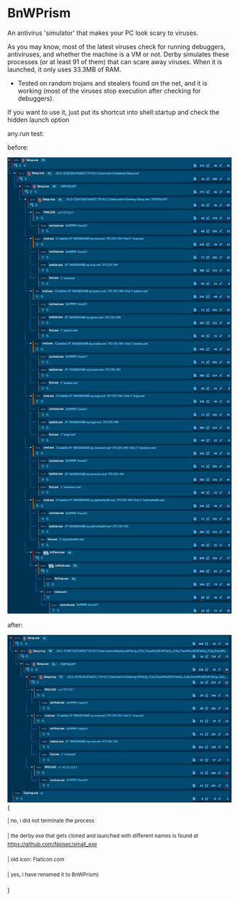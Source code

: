 # BnWPrism
An antivirus 'simulator' that makes your PC look scary to viruses.

As you may know, most of the latest viruses check for running debuggers, antiviruses, and whether the machine is a VM or not.
Derby simulates these processes (or at least 91 of them) that can scare away viruses. When it is launched, it only uses 33.3MB of RAM.
- Tested on random trojans and stealers found on the net, and it is working (most of the viruses stop execution after checking for debuggers).

If you want to use it, just put its shortcut into shell:startup and check the hidden launch option

any.run test:

before:

  ![x](https://github.com/Noisec/pic-s/blob/main/images/derby-bef.png?raw=true)

after:

  ![x](https://github.com/Noisec/pic-s/blob/main/images/derby-aft.png?raw=true)
(

<sup>| no, i did not terminate the process</sup>

<sup>| the derby.exe that gets cloned and launched with different names is found at https://github.com/Noisec/small_exe</sup>

<sup>| old icon: Flaticon.com</sup>

<sup>| yes, i have renamed it to BnWPrism)</sup>

)
